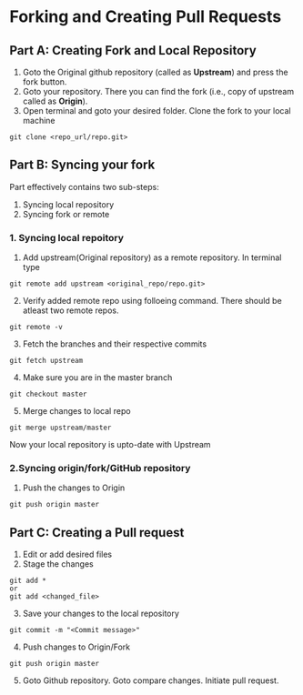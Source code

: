 # Forking and Creating Pull Requests

## Part A: Creating Fork and Local Repository
1. Goto the Original github repository (called as **Upstream**) and press the fork button.
2. Goto your repository. There you can find the fork (i.e., copy of upstream called as **Origin**).
3. Open terminal and goto your desired folder. Clone the fork to your local machine
```
git clone <repo_url/repo.git>
```

## Part B: Syncing your fork
Part effectively contains two sub-steps:
1. Syncing local repository
2. Syncing fork or remote

### 1. Syncing local repoitory
1. Add upstream(Original repository) as a remote repository. In terminal type
```
git remote add upstream <original_repo/repo.git>
```
2. Verify added remote repo using folloeing command. There should be atleast two remote repos.
```
git remote -v
```
3. Fetch the branches and their respective commits
```
git fetch upstream
```
4. Make sure you are in the master branch
```
git checkout master
```
5. Merge changes to local repo
```
git merge upstream/master
```
Now your local repository is upto-date with Upstream

### 2.Syncing origin/fork/GitHub repository
1. Push the changes to Origin
```
git push origin master
```

## Part C: Creating a Pull request
1. Edit or add desired files
2. Stage the changes
```
git add *
or 
git add <changed_file>
```
3. Save your changes to the local repository
```
git commit -m "<Commit message>"
```
4. Push changes to Origin/Fork
```
git push origin master
```
5. Goto Github repository. Goto compare changes. Initiate pull request.